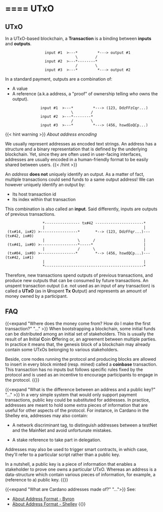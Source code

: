 ====
UTxO
====

## UTxO 

In a UTxO-based blockchain, a **Transaction** is a binding between **inputs** and **outputs**. 


```
                  input #1  >---*         *---> output #1 
                                \        /
                  input #2  >---*--------* 
                                /        \
                  input #3  >---*         *---> output #2
```

In a standard payment, outputs are a combination of:

- A value
- A reference (a.k.a address, a "proof" of ownership telling _who_ owns the output).

```
                input #1  >---*         *---> (123, DdzFFzCqr...) 
                              \        /
                input #2  >---*--------* 
                              /        \
                input #3  >---*         *---> (456, hswdEoQCp...) 
```

{{< hint warning >}}
_About address encoding_

We usually represent addresses as encoded text strings. An address has a structure
and a binary representation that is defined by the underlying blockchain. Yet, since 
they are often used in user-facing interfaces, addresses are usually encoded in a 
human-friendly format to be easily shared between users.
{{< /hint >}}

An _address_ **does not** uniquely identify an output. As a matter of fact, multiple
transactions could send funds to a same output address! We can however uniquely identify
an output by:

- Its host transaction id
- Its index within that transaction

This combination is also called an **input**. Said differently, inputs are
outputs of previous transactions. 


```
                 *---------------- tx#42 ----------------------*
                 |                                             |
 (tx#14, ix#2) >-----------------*       *--> (123, DdzFFqr...)--- (tx#42, ix#0)
                 |               \      /                      |
 (tx#41, ix#0) >-----------------*-----*                       |
                 |               /      \                      |
 (tx#04, ix#0) >----------------*        *--> (456, hswdQCp...)--- (tx#42, ix#1)
                 |                                             |
                 *---------------------------------------------*

```

Therefore, new transactions spend outputs of previous transactions, and produce
new outputs that can be consumed by future transactions. An unspent transaction
output (i.e. not used as an input of any transaction) is called a **UTxO** (as
in **U**nspent **Tx** **O**utput) and represents an amount of money owned by a 
participant. 

## FAQ

{{<expand "Where does the money come from? How do I make the first transaction?" "..." >}}
When bootstrapping a blockchain, some initial funds can be distributed among
an initial set of stakeholders. This is usually the result of an **I**nitial
**C**oin **O**ffering or, an agreement between multiple parties. In practice
it means that, the genesis block of a blockchain may already contain some
UTxOs belonging to various stakeholders.

Beside, core nodes running the protocol and producing blocks are allowed to
insert in every block minted (resp. mined) called a **coinbase** transaction.
This transaction has no inputs but follows specific rules fixed by the
protocol and is used as an incentive to encourage participants to engage in
the protocol.
{{</expand>}}

{{<expand "What is the difference between an address and a public key?" "..." >}}
In a very simple system that would only support payment transactions, public key
could be substituted for addresses. In practice, addresses are meant to hold some
extra pieces of information that are useful for other aspects of the protocol.
For instance, in Cardano in the Shelley era, addresses may also contain:

- A network discriminant tag, to distinguish addresses between a testNet and the
  MainNet and avoid unfortunate mistakes.

- A stake reference to take part in delegation.

Addresses may also be used to trigger smart contracts, in which case, they'll
refer to a particular script rather than a public key. 

In a nutshell, a public key is a piece of information that enables a stakeholder to
prove one owns a particular UTxO. Whereas an address is a data-structure which contain various
pieces of information, for example, a (reference to a) public key. 
{{</expand>}}

{{<expand "What are Cardano addresses made of?" "...">}}
See:

- [About Address Format - Byron](https://github.com/input-output-hk/cardano-wallet/wiki/About-Address-Format---Byron)
- [About Address Format - Shelley](https://github.com/input-output-hk/implementation-decisions/blob/master/text/0001-address.md)
{{</expand>}}
